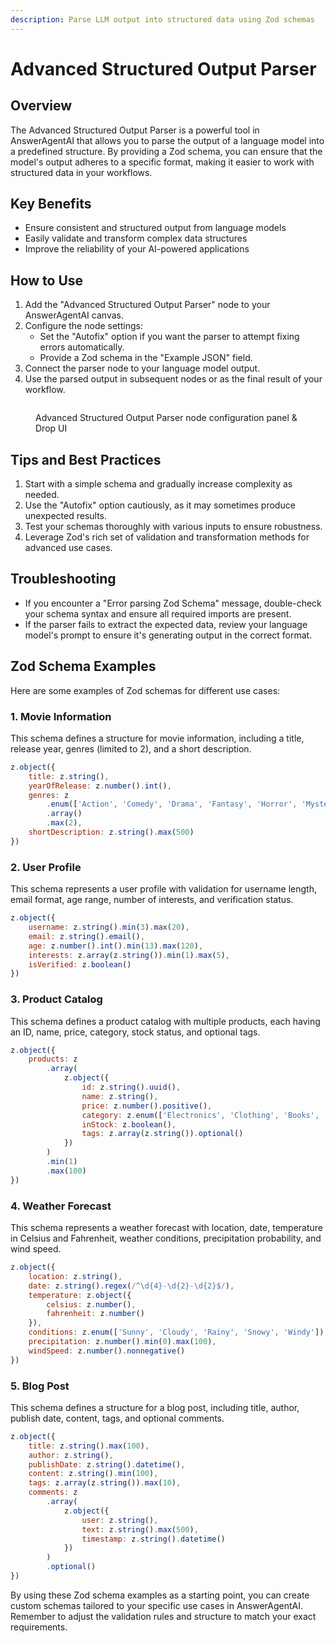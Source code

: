 ```yaml
---
description: Parse LLM output into structured data using Zod schemas
---
```


# Advanced Structured Output Parser

## Overview

The Advanced Structured Output Parser is a powerful tool in AnswerAgentAI that allows you to parse the output of a language model into a predefined structure. By providing a Zod schema, you can ensure that the model's output adheres to a specific format, making it easier to work with structured data in your workflows.

## Key Benefits

-   Ensure consistent and structured output from language models
-   Easily validate and transform complex data structures
-   Improve the reliability of your AI-powered applications

## How to Use

1. Add the "Advanced Structured Output Parser" node to your AnswerAgentAI canvas.
2. Configure the node settings:
    - Set the "Autofix" option if you want the parser to attempt fixing errors automatically.
    - Provide a Zod schema in the "Example JSON" field.
3. Connect the parser node to your language model output.
4. Use the parsed output in subsequent nodes or as the final result of your workflow.

<!-- TODO: Screenshot of the Advanced Structured Output Parser node configuration panel -->
<figure><img src="/.gitbook/assets/screenshots/advancedstrcutureputputparser.png" alt="" /><figcaption><p> Advanced Structured Output Parser node configuration panel &#x26; Drop UI</p></figcaption></figure>

## Tips and Best Practices

1. Start with a simple schema and gradually increase complexity as needed.
2. Use the "Autofix" option cautiously, as it may sometimes produce unexpected results.
3. Test your schemas thoroughly with various inputs to ensure robustness.
4. Leverage Zod's rich set of validation and transformation methods for advanced use cases.

## Troubleshooting

-   If you encounter a "Error parsing Zod Schema" message, double-check your schema syntax and ensure all required imports are present.
-   If the parser fails to extract the expected data, review your language model's prompt to ensure it's generating output in the correct format.

## Zod Schema Examples

Here are some examples of Zod schemas for different use cases:

### 1. Movie Information

This schema defines a structure for movie information, including a title, release year, genres (limited to 2), and a short description.

```javascript
z.object({
    title: z.string(),
    yearOfRelease: z.number().int(),
    genres: z
        .enum(['Action', 'Comedy', 'Drama', 'Fantasy', 'Horror', 'Mystery', 'Romance', 'Science Fiction', 'Thriller', 'Documentary'])
        .array()
        .max(2),
    shortDescription: z.string().max(500)
})
```

### 2. User Profile

This schema represents a user profile with validation for username length, email format, age range, number of interests, and verification status.

```javascript
z.object({
    username: z.string().min(3).max(20),
    email: z.string().email(),
    age: z.number().int().min(13).max(120),
    interests: z.array(z.string()).min(1).max(5),
    isVerified: z.boolean()
})
```

### 3. Product Catalog

This schema defines a product catalog with multiple products, each having an ID, name, price, category, stock status, and optional tags.

```javascript
z.object({
    products: z
        .array(
            z.object({
                id: z.string().uuid(),
                name: z.string(),
                price: z.number().positive(),
                category: z.enum(['Electronics', 'Clothing', 'Books', 'Home & Garden']),
                inStock: z.boolean(),
                tags: z.array(z.string()).optional()
            })
        )
        .min(1)
        .max(100)
})
```

### 4. Weather Forecast

This schema represents a weather forecast with location, date, temperature in Celsius and Fahrenheit, weather conditions, precipitation probability, and wind speed.

```javascript
z.object({
    location: z.string(),
    date: z.string().regex(/^\d{4}-\d{2}-\d{2}$/),
    temperature: z.object({
        celsius: z.number(),
        fahrenheit: z.number()
    }),
    conditions: z.enum(['Sunny', 'Cloudy', 'Rainy', 'Snowy', 'Windy']),
    precipitation: z.number().min(0).max(100),
    windSpeed: z.number().nonnegative()
})
```

### 5. Blog Post

This schema defines a structure for a blog post, including title, author, publish date, content, tags, and optional comments.

```javascript
z.object({
    title: z.string().max(100),
    author: z.string(),
    publishDate: z.string().datetime(),
    content: z.string().min(100),
    tags: z.array(z.string()).max(10),
    comments: z
        .array(
            z.object({
                user: z.string(),
                text: z.string().max(500),
                timestamp: z.string().datetime()
            })
        )
        .optional()
})
```

By using these Zod schema examples as a starting point, you can create custom schemas tailored to your specific use cases in AnswerAgentAI. Remember to adjust the validation rules and structure to match your exact requirements.
